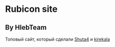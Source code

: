 # Rubicon site
## By HlebTeam
Топовый сайт, который сделали [Shuta4](https://github.com/Shuta4) и [kirekala](https://github.com/kirekala) 
